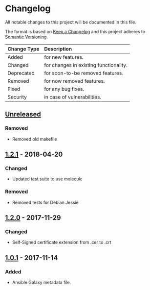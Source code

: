 # Changelog

All notable changes to this project will be documented in this file.

The format is based on [Keep a Changelog](http://keepachangelog.com/en/1.0.0/)
and this project adheres to [Semantic Versioning](http://semver.org/spec/v2.0.0.html).

| Change Type   | Description                            |
| :------------ | :------------------------------------- |
| Added         | for new features.                      |
| Changed       | for changes in existing functionality. |
| Deprecated    | for soon-to-be removed features.       |
| Removed       | for now removed features.              |
| Fixed         | for any bug fixes.                     |
| Security      | in case of vulnerabilities.            |

## [Unreleased]

### Removed

- Removed old makefile

## [1.2.1] - 2018-04-20

### Changed

- Updated test suite to use molecule

### Removed

- Removed tests for Debian Jessie

## [1.2.0] - 2017-11-29

### Changed

- Self-Signed certificate extension from .cer to .crt

## [1.0.1] - 2017-11-14

### Added

- Ansible Galaxy metadata file.

[Unreleased]: https://github.com/joshuacherry/ansible-role-openssl/compare/1.2.1...HEAD
[1.2.1]: https://github.com/joshuacherry/ansible-role-openssl/compare/1.2.0...1.2.1
[1.2.0]: https://github.com/joshuacherry/ansible-role-openssl/compare/1.0.1...1.2.0
[1.0.1]: https://github.com/joshuacherry/ansible-role-openssl/compare/1.0.0...1.0.1